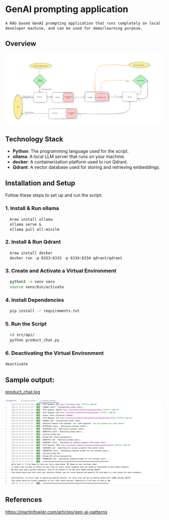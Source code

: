 # GenAI prompting application

    A RAG based GenAI prompting application that runs completely on local developer machine, and can be used for demo/learning purpose.

## Overview

![prompt_flow.png](docs/prompt_flow.png)

## Technology Stack

- **Python**: The programming language used for the script.
- **ollama**: A local LLM server that runs on your machine.
- **docker**: A containerization platform used to run Qdrant.
- **Qdrant**: A vector database used for storing and retrieving embeddings.

## Installation and Setup

Follow these steps to set up and run the script:

### 1. Install & Run ollama

```shell
  brew install ollama
  ollama serve &
  ollama pull all-minilm
```

### 2. Install & Run Qdrant
```shell
  brew install docker
  docker run -p 6333:6333 -p 6334:6334 qdrant/qdrant
```

### 3. Create and Activate a Virtual Environment
```bash
  python3 -m venv venv
  source venv/bin/activate
```

### 4. Install Dependencies
```bash
  pip install -r requirements.txt
```

### 5. Run the Script
```bash  
  cd src/api/
  python product_chat.py
```

### 6. Deactivating the Virtual Environment
```bash
deactivate
```

## Sample output:

[product_chat.log](logs/product_chat.log)

![logs.png](docs/logs.png)

## References

https://martinfowler.com/articles/gen-ai-patterns